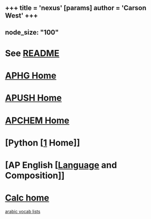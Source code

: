 +++
 title = 'nexus'
[params]
	author = 'Carson West'
+++
---
node_size: "100"
---


# See [README](./../readme/)

# [APHG Home](./../aphg-home/)
# [APUSH Home](./../apush-home/)

# [APCHEM Home](./../apchem-home/)

# [Python [[1](./../python-[[1/) Home]]
# [AP English [[Language](./../ap-english-[[language/) and Composition]]

# [Calc home](./../calc-home/)

[arabic vocab lists](./../arabic-vocab-lists/)

